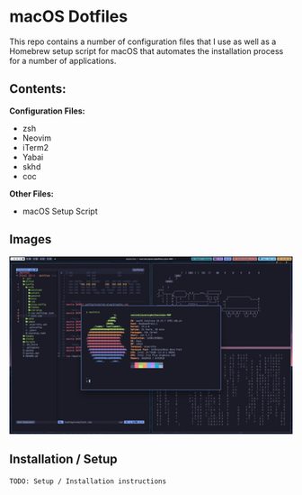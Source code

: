 # macOS Dotfiles
This repo contains a number of configuration files that I use as well as
a Homebrew setup script for macOS that automates the installation process
for a number of applications.

## Contents:

**Configuration Files:**
- zsh
- Neovim
- iTerm2
- Yabai
- skhd
- coc

**Other Files:**
- macOS Setup Script

## Images

![Screenshot](https://raw.githubusercontent.com/jaysce/dotfiles/master/Images/Desktop.png)

## Installation / Setup

`TODO: Setup / Installation instructions`

